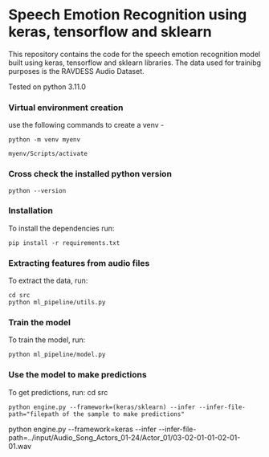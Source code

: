# Speech Emotion Recognition using keras, tensorflow and sklearn

This repository contains the code for the speech emotion recognition model built using keras, tensorflow and sklearn libraries. The data used for trainibg purposes is the RAVDESS Audio Dataset.

Tested on python 3.11.0
### Virtual environment creation
use the following commands to create a venv -
```
python -m venv myenv
```
```
myenv/Scripts/activate
```

### Cross check the installed python version
```
python --version
```

### Installation
To install the dependencies run:
```
pip install -r requirements.txt
```

### Extracting features from audio files
To extract the data, run:
```
cd src
python ml_pipeline/utils.py
```

### Train the model
To train the model, run:
```
python ml_pipeline/model.py
```

### Use the model to make predictions
To get predictions, run:
cd src 
```
python engine.py --framework=(keras/sklearn) --infer --infer-file-path="filepath of the sample to make predictions"
```
python engine.py --framework=keras --infer --infer-file-path=../input/Audio_Song_Actors_01-24/Actor_01/03-02-01-01-02-01-01.wav